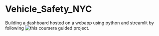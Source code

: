 # Vehicle_Safety_NYC
Building a dashboard hosted on a webapp using python and streamlit by following ![this coursera guided project](https://www.coursera.org/learn/data-science-streamlit-python/home/welcome).

